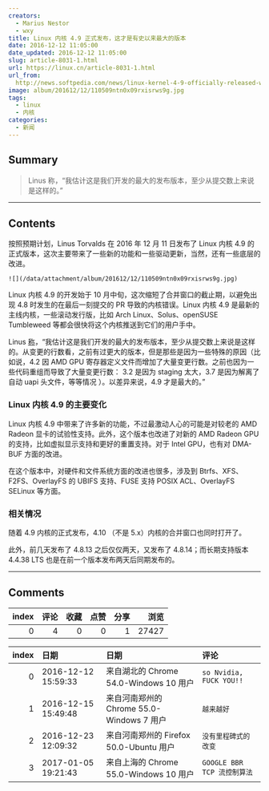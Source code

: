 ```yaml
---
creators:
  - Marius Nestor
  - wxy
title: Linux 内核 4.9 正式发布，这才是有史以来最大的版本
date: 2016-12-12 11:05:00
date_updated: 2016-12-12 11:05:00
slug: article-8031-1.html
url: https://linux.cn/article-8031-1.html
url_from: 
  http://news.softpedia.com/news/linux-kernel-4-9-officially-released-with-support-for-amd-radeon-si-gcn-1-0-gpus-510879.shtml
image: album/201612/12/110509ntn0x09rxisrws9g.jpg
tags:
  - linux
  - 内核
categories:
  - 新闻
---
```


## Summary

> Linus 称，“我估计这是我们开发的最大的发布版本，至少从提交数上来说是这样的。”

***

<!-- more -->

## Contents

按照预期计划，Linus Torvalds 在 2016 年 12 月 11 日发布了 Linux 内核 4.9 的正式版本，这次主要带来了一些新的功能和一些驱动更新，当然，还有一些底层的改进。

`![](/data/attachment/album/201612/12/110509ntn0x09rxisrws9g.jpg)`

Linux 内核 4.9 的开发始于 10 月中旬，这次缩短了合并窗口的截止期，以避免出现 4.8 时发生的在最后一刻提交的 PR 导致的内核错误。Linux 内核 4.9 是最新的主线内核，一些滚动发行版，比如 Arch Linux、Solus、openSUSE Tumbleweed 等都会很快将这个内核推送到它们的用户手中。

Linus [称](http://lkml.iu.edu/hypermail/linux/kernel/1612.1/01831.html)，“我估计这是我们开发的最大的发布版本，至少从提交数上来说是这样的。从变更的行数看，之前有过更大的版本，但是那些是因为一些特殊的原因（比如说，4.2 因 AMD GPU 寄存器定义文件而增加了大量变更行数。之前也因为一些代码重组而导致了大量变更行数： 3.2 是因为 staging 太大，3.7 是因为解离了自动 uapi 头文件，等等情况 ）。以差异来说，4.9 才是最大的。”

### Linux 内核 4.9 的主要变化

Linux 内核 4.9 中带来了许多新的功能，不过最激动人心的可能是对较老的 AMD Radeon 显卡的试验性支持。此外，这个版本也改进了对新的 AMD Radeon GPU 的支持，比如虚拟显示支持和更好的重置支持。对于 Intel GPU，也有对 DMA-BUF 方面的改进。

在这个版本中，对硬件和文件系统方面的改进也很多，涉及到 Btrfs、XFS、F2FS、OverlayFS 的 UBIFS 支持、FUSE 支持 POSIX ACL、OverlayFS SELinux 等方面。

### 相关情况

随着 4.9 内核的正式发布，4.10 （不是 5.x）内核的合并窗口也同时打开了。

此外，前几天发布了 4.8.13 之后仅仅两天，又发布了 4.8.14；而长期支持版本 4.4.38 LTS 也是在前一个版本发布两天后同期发布的。

***

## Comments


|   index |   评论 |   收藏 |   点赞 |   分享 |   浏览 |
|--------:|-------:|-------:|-------:|-------:|-------:|
|       0 |      4 |      0 |      0 |      1 |  27427 |

|   index | 日期                | 日期                                      | 评论                        |
|--------:|:--------------------|:------------------------------------------|:----------------------------|
|       0 | 2016-12-12 15:59:33 | 来自湖北的 Chrome 54.0-Windows 10 用户    | `so Nvidia, FUCK YOU!!`     |
|       1 | 2016-12-15 15:49:48 | 来自河南郑州的 Chrome 55.0-Windows 7 用户 | `越来越好`                  |
|       2 | 2016-12-23 12:09:32 | 来自河南郑州的 Firefox 50.0-Ubuntu 用户   | `没有里程碑式的改变`        |
|       3 | 2017-01-05 19:21:43 | 来自上海的 Chrome 55.0-Windows 10 用户    | `GOOGLE BBR TCP 流控制算法` |

